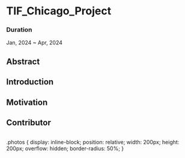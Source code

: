 # TIF_Chicago_Project
### Duration
Jan, 2024 ~ Apr, 2024

## Abstract

## Introduction
  

## Motivation
  
  
## Contributor

<div class="photos">
<a href="https://github.com/Juhyunn0"> 
  <img href="Github profile image source"> 
</a> 
<div class="photos">
<a href="https://github.com/KunwooLeeKay"> 
  <img href="Github profile image soure"> 
</a> 
<div class="photos">
<a href="https://github.com/lhartwig22"> 
  <img href="Github profile image source"> 
</a> 
<div class="photos">
<a href="Github Profile url"> 
  <img href="Github profile image source"> 
</a> 
</div>

.photos {
  display: inline-block;
  position: relative;
  width: 200px;
  height: 200px;
  overflow: hidden;
  border-radius: 50%;
}